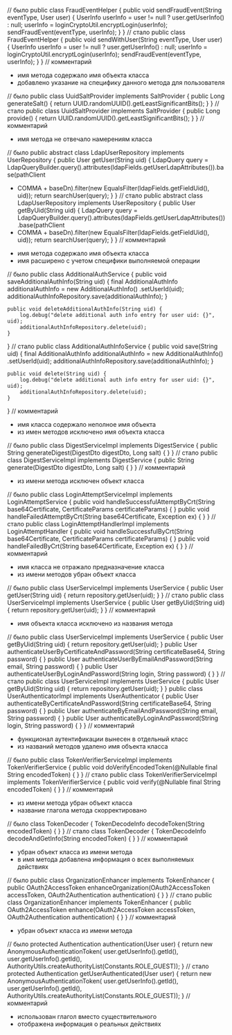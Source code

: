 // было
public class FraudEventHelper {
public void sendFraudEvent(String eventType, User user) {
UserInfo userInfo = user != null ? user.getUserInfo() : null;
userInfo = loginCryptoUtil.encryptLogin(userInfo);
sendFraudEvent(eventType, userInfo);
}
}
// стало
public class FraudEventHelper {
public void sendWithUser(String eventType, User user) {
UserInfo userInfo = user != null ? user.getUserInfo() : null;
userInfo = loginCryptoUtil.encryptLogin(userInfo);
sendFraudEvent(eventType, userInfo);
}
}
// комментарий
- имя метода содержало имя объекта класса
- добавлено указание на специфику данного метода для пользователя

// было
public class UuidSaltProvider implements SaltProvider {
public Long generateSalt() {
return UUID.randomUUID().getLeastSignificantBits();
}
}
// стало
public class UuidSaltProvider implements SaltProvider {
public Long provide() {
return UUID.randomUUID().getLeastSignificantBits();
}
}
// комментарий
- имя метода не отвечало намерениям класса

// было
public abstract class LdapUserRepository implements UserRepository {
public User getUser(String uid) {
LdapQuery query = LdapQueryBuilder.query().attributes(ldapFields.getUserLdapAttributes()).base(pathClient
+ COMMA + baseDn).filter(new EqualsFilter(ldapFields.getFieldUid(), uid));
return searchUser(query);
}
}
// стало
public abstract class LdapUserRepository implements UserRepository {
public User getByUid(String uid) {
LdapQuery query = LdapQueryBuilder.query().attributes(ldapFields.getUserLdapAttributes()).base(pathClient
+ COMMA + baseDn).filter(new EqualsFilter(ldapFields.getFieldUid(), uid));
return searchUser(query);
}
}
// комментарий
- имя метода содержало имя объекта класса
- имя расширено с учетом специфики выполняемой операции

// было
public class AdditionalAuthService {
public void saveAdditionalAuthInfo(String uid) {
final AdditionalAuthInfo additionalAuthInfo = new AdditionalAuthInfo()
.setUserId(uid);
additionalAuthInfoRepository.save(additionalAuthInfo);
}

    public void deleteAdditionalAuthInfo(String uid) {
        log.debug("delete additional auth info entry for user uid: {}", uid);
        additionalAuthInfoRepository.delete(uid);
    }
}
// стало
public class AdditionalAuthInfoService {
public void save(String uid) {
final AdditionalAuthInfo additionalAuthInfo = new AdditionalAuthInfo()
.setUserId(uid);
additionalAuthInfoRepository.save(additionalAuthInfo);
}

    public void delete(String uid) {
        log.debug("delete additional auth info entry for user uid: {}", uid);
        additionalAuthInfoRepository.delete(uid);
    }
}
// комментарий
- имя класса содержало неполное имя объекта
- из имен методов исключено имя объекта класса

// было
public class DigestServiceImpl implements DigestService {
public String generateDigest(DigestDto digestDto, Long salt) {
}
}
// стало
public class DigestServiceImpl implements DigestService {
public String generate(DigestDto digestDto, Long salt) {
}
}
// комментарий
- из имени метода исключен объект класса

// было
public class LoginAttemptServiceImpl implements LoginAttemptService {
public void handleSuccessfulAttemptByCrt(String base64Certificate, CertificateParams certificateParams) {
}
public void handleFailedAttemptByCrt(String base64Certificate, Exception ex) {
}
}
// стало
public class LoginAttemptHandlerImpl implements LoginAttemptHandler {
public void handleSuccessfulByCrt(String base64Certificate, CertificateParams certificateParams) {
}
public void handleFailedByCrt(String base64Certificate, Exception ex) {
}
}
// комментарий
- имя класса не отражало предназначение класса
- из имени методов убран объект класса

// было
public class UserServiceImpl implements UserService {
public User getUser(String uid) {
return repository.getUser(uid);
}
}
// стало
public class UserServiceImpl implements UserService {
public User getByUid(String uid) {
return repository.getUser(uid);
}
}
// комментарий
- имя объекта класса исключено из названия метода

// было
public class UserServiceImpl implements UserService {
public User getByUid(String uid) {
return repository.getUser(uid);
}
public User authenticateUserByCertificateAndPassword(String certificateBase64, String password) {
}
public User authenticateUserByEmailAndPassword(String email, String password) {
}
public User authenticateUserByLoginAndPassword(String login, String password) {
}
}
// стало
public class UserServiceImpl implements UserService {
public User getByUid(String uid) {
return repository.getUser(uid);
}
}
public class UserAuthenticatorImpl implements UserAuthenticator {
public User authenticateByCertificateAndPassword(String certificateBase64, String password) {
}
public User authenticateByEmailAndPassword(String email, String password) {
}
public User authenticateByLoginAndPassword(String login, String password) {
}
}
// комментарий
- функционал аутентификации вынесен в отдельный класс
- из названий методов удалено имя объекта класса

// было
public class TokenVerifierServiceImpl implements TokenVerifierService {
public void doVerifyEncodedToken(@Nullable final String encodedToken) {
}
}
// стало
public class TokenVerifierServiceImpl implements TokenVerifierService {
public void verify(@Nullable final String encodedToken) {
}
}
// комментарий
- из имени метода убран объект класса
- название глагола метода скорректировано

// было
class TokenDecoder {
TokenDecodeInfo decodeToken(String encodedToken) {
}
}
// стало
class TokenDecoder {
TokenDecodeInfo decodeAndGetInfo(String encodedToken) {
}
}
// комментарий
- убран объект класса из имени метода
- в имя метода добавлена информация о всех выполняемых действиях

// было
public class OrganizationEnhancer implements TokenEnhancer {
public OAuth2AccessToken enhanceOrganization(OAuth2AccessToken accessToken, OAuth2Authentication authentication) {
}
}
// стало
public class OrganizationEnhancer implements TokenEnhancer {
public OAuth2AccessToken enhance(OAuth2AccessToken accessToken, OAuth2Authentication authentication) {
}
}
// комментарий
- убран объект класса из имени метода

// было
protected Authentication authentication(User user) {
return new AnonymousAuthenticationToken(
user.getUserInfo().getId(), user.getUserInfo().getId(),
AuthorityUtils.createAuthorityList(Constants.ROLE_GUEST));
}
// стало
protected Authentication getUserAuthenticated(User user) {
return new AnonymousAuthenticationToken(
user.getUserInfo().getId(), user.getUserInfo().getId(),
AuthorityUtils.createAuthorityList(Constants.ROLE_GUEST));
}
// комментарий
- использован глагол вместо существительного
- отображена информация о реальных действиях